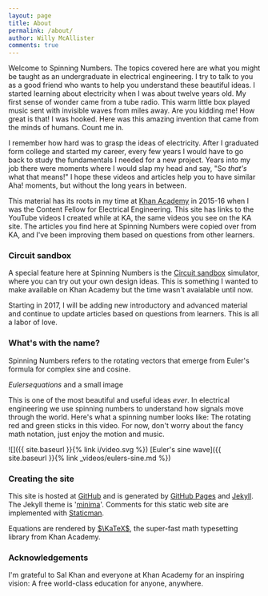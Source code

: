 ```yaml
---
layout: page
title: About
permalink: /about/
author: Willy McAllister
comments: true
---
```


Welcome to Spinning Numbers. The topics covered here are what you might be taught as an undergraduate in electrical engineering. I try to talk to you as a good friend who wants to help you understand these beautiful ideas. I started learning about electricity when I was about twelve years old. My first sense of wonder came from a tube radio. This warm little box played music sent with invisible waves from miles away. Are you kidding me! How great is that! I was hooked. Here was this amazing invention that came from the minds of humans. Count me in.

I remember how hard was to grasp the ideas of electricity. After I graduated form college and started my career, every few years I would have to go back to study the fundamentals I needed for a new project. Years into my job there were moments where I would slap my head and say, "So *that's* what that means!" I hope these videos and articles help you to have similar Aha! moments, but without the long years in between.

This material has its roots in my time at [Khan Academy](https://www.khanacademy.org/science/electrical-engineering) in 2015-16 when I was the Content Fellow for Electrical Engineering. This site has links to the YouTube videos I created while at KA, the same videos you see on the KA site. The articles you find here at Spinning Numbers were copied over from KA, and I've been improving them based on questions from other learners.

### Circuit sandbox
A special feature here at Spinning Numbers is the [Circuit sandbox](/a/circuit-sandbox.html) simulator, where you can try out your own design ideas. This is something I wanted to make available on Khan Academy but the time wasn't avaialable until now. 

Starting in 2017, I will be adding new introductory and advanced material and continue to update articles based on questions from learners. This is all a labor of love. 

### What's with the name?

Spinning Numbers refers to the rotating vectors that emerge from Euler's formula for complex sine and cosine. 

$Eulers equations$ and a small image

This is one of the most beautiful and useful ideas *ever*. In electrical engineering we use spinning numbers to understand how signals move through the world. Here's what a spinning number looks like: The rotating red and green sticks in this video. For now, don't worry about the fancy math notation, just enjoy the motion and music.

![]({{ site.baseurl }}{% link i/video.svg %}) [Euler's sine wave]({{ site.baseurl }}{% link _videos/eulers-sine.md %})

### Creating the site

This site is hosted at [GitHub](https://github.com/willymcallister) and is generated by [GitHub Pages](https://pages.github.com/) and [Jekyll](https://jekyllrb.com/). The Jekyll theme is '[minima](https://github.com/jekyll/minima)'. Comments for this static web site are implemented with [Staticman](https://staticman.net/).  

Equations are rendered by [$\KaTeX$](https://khan.github.io/KaTeX/), the super-fast math typesetting library from Khan Academy. 

### Acknowledgements

I'm grateful to Sal Khan and everyone at Khan Academy for an inspiring vision: A free world-class education for anyone, anywhere.


